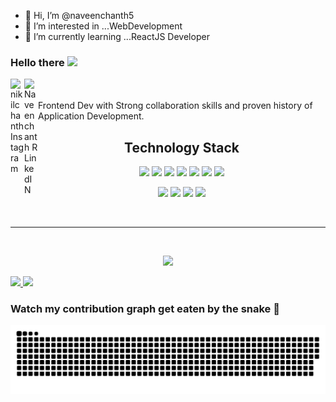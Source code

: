 - 👋 Hi, I’m @naveenchanth5
- 👀 I’m interested in ...WebDevelopment
- 🌱 I’m currently learning ...ReactJS Developer


<!---
naveenchanth5/naveenchanth5 is a ✨ special ✨ repository because its `README.md` (this file) appears on your GitHub profile.
You can click the Preview link to take a look at your changes.
--->

### Hello there <img src="https://media.giphy.com/media/hvRJCLFzcasrR4ia7z/giphy.gif" width="25px">

<a href="https://www.instagram.com/nikil_chanth/" target="_blank">
  <img align="left" alt="nikilchanth  Instagram" width="22px"  src="https://raw.githubusercontent.com/hussainweb/hussainweb/main/icons/instagram.png" />
</a>

<a href="https://www.linkedin.com/in/naveen-chanth-0463b3133/" target="_blank">
  <img align="left" alt="Naveenchanth R LinkedIN" width="22px"  src="https://raw.githubusercontent.com/peterthehan/peterthehan/master/assets/linkedin.svg" />
</a>

<!-- <p align="center">
 
 <img src="https://img.shields.io/github/followers/lokki-r?style=flat-square"/>
 <img src="https://badges.pufler.dev/visits/Lokki-R/Lokki-R"/> 
 <img src="https://badges.pufler.dev/years/Lokki-R"/>
 <img src="https://badges.pufler.dev/repos/Lokki-R"/>
 <img src="https://badges.pufler.dev/commits/monthly/Lokki-R" />
</p> -->

<br />
<br>
Frontend  Dev with Strong collaboration skills and proven history of Application Development.

<!-- - 💼 Any freelance work? do reach, [email](mailto:naveenchanth5@gmail.com) :)
- 💬 ask me about anything, I am Happy to help :)
 -->

<h2 align="center">Technology Stack</h2>

<p align="center">
<img src="https://img.shields.io/badge/-HTML5-E34F26?style=flat-square&logo=html5&logoColor=white"/>
<img src="https://img.shields.io/badge/-CSS3-1572B6?style=flat-square&logo=css3"/>
<img src="https://img.shields.io/badge/-Bootstrap-563D7C?style=flat-square&logo=bootstrap"/>
<img src="https://img.shields.io/badge/-JavaScript-black?style=flat-square&logo=javascript"/>
<img src="https://img.shields.io/badge/-React-black?style=flat-square&logo=react"/>
<img src="https://img.shields.io/badge/-Git-black?style=flat-square&logo=git"/>
<img src="https://img.shields.io/badge/-GitHub-black?style=flat-square&logo=github"/>
</p>

<p>
<div align="center">
  <img src="https://img.shields.io/badge/visual%20studio%20code-22272D?style=for-the-badge&logo=visual-studio-code&logoColor=42A2E9&labelColor=22272D">
  <img src="https://img.shields.io/badge/npm-22272D?style=for-the-badge&logo=npm&labelColor=22272D">
  <img src="https://img.shields.io/badge/postman-22272D?style=for-the-badge&logo=postman&labelColor=22272D">
  <img src="https://img.shields.io/badge/cloudflare-22272D?style=for-the-badge&logo=cloudflare&labelColor=22272D">
</div>
</p>
<br>
<hr>
<br />
<p align = "center">
 <img src="https://activity-graph.herokuapp.com/graph?username=naveenchanth5-R&theme=redical">
</p> 
<p align="left">
    <a href="https://NaveenChanth R.dev/">
        <img width="49.5%"
            src="https://github-readme-stats.vercel.app/api?username=naveenchanth5&show_icons=true&theme=nightowl&hide_border=true" />
        <img width="49.5%"
            src="https://github-readme-streak-stats.herokuapp.com/?user=naveenchanth5&theme=nightowl&hide_border=true" />
    </a>
</p>

### Watch my contribution graph get eaten by the snake 🐍

<!-- platane/snk works, it just puts it on a new branch -->

![mishmanners snake gif](https://github.com/mishmanners/MishManners/blob/output/github-contribution-grid-snake.svg)
